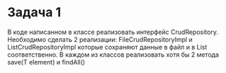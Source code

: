 # Задача 1
В коде написанном в классе реализовать интерфейс CrudRepository. Необходимо сделать 2 реализации:
FileCrudRepositoryImpl и ListCrudRepositoryImpl которые сохраняют данные в файл и в List соответственно. В каждом из классов реализовать хотя бы 2 метода save(T element) и findAll()
